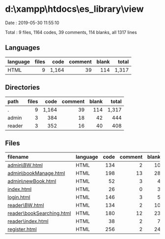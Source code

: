 # d:\xampp\htdocs\es_library\view

Date : 2019-05-30 11:55:10

Total : 9 files,  1164 codes, 39 comments, 114 blanks, all 1317 lines

## Languages
| language | files | code | comment | blank | total |
| :--- | ---: | ---: | ---: | ---: | ---: |
| HTML | 9 | 1,164 | 39 | 114 | 1,317 |

## Directories
| path | files | code | comment | blank | total |
| :--- | ---: | ---: | ---: | ---: | ---: |
| . | 9 | 1,164 | 39 | 114 | 1,317 |
| admin | 3 | 384 | 18 | 42 | 444 |
| reader | 3 | 352 | 16 | 40 | 408 |

## Files
| filename | language | code | comment | blank | total |
| :--- | :--- | ---: | ---: | ---: | ---: |
| [admin\BW.html](file:///d%3A/xampp/htdocs/es_library/view/admin/BW.html) | HTML | 134 | 2 | 10 | 146 |
| [admin\bookManage.html](file:///d%3A/xampp/htdocs/es_library/view/admin/bookManage.html) | HTML | 198 | 13 | 28 | 239 |
| [admin\newBook.html](file:///d%3A/xampp/htdocs/es_library/view/admin/newBook.html) | HTML | 52 | 3 | 4 | 59 |
| [index.html](file:///d%3A/xampp/htdocs/es_library/view/index.html) | HTML | 26 | 0 | 3 | 29 |
| [login.html](file:///d%3A/xampp/htdocs/es_library/view/login.html) | HTML | 146 | 3 | 5 | 154 |
| [reader\BW.html](file:///d%3A/xampp/htdocs/es_library/view/reader/BW.html) | HTML | 134 | 2 | 10 | 146 |
| [reader\bookSearching.html](file:///d%3A/xampp/htdocs/es_library/view/reader/bookSearching.html) | HTML | 180 | 12 | 23 | 215 |
| [reader\index.html](file:///d%3A/xampp/htdocs/es_library/view/reader/index.html) | HTML | 38 | 2 | 7 | 47 |
| [register.html](file:///d%3A/xampp/htdocs/es_library/view/register.html) | HTML | 256 | 2 | 24 | 282 |